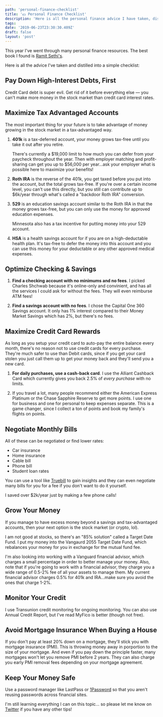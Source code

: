 ```yaml
---
path: 'personal-finance-checklist'
title: '💵 Personal Finance Checklist'
description: 'Here is all the personal finance advice I have taken, distilled into a simple checklist.'
tags:
date: '2019-06-23T23:30:30.409Z'
draft: false
layout: 'post'
---
```


This year I've went through many personal finance resources. The best book I found is [Ramit Sethi's](https://amzn.to/2WXLrDs).

Here is all the advice I've taken and distilled into a simple checklist:

## Pay Down High-Interest Debts, First

Credit Card debt is super evil. Get rid of it before everything else &mdash; you can't make more money in the stock market than credit card interest rates.

## Maximize Tax Advantaged Accounts

The most important thing for your future is to take advantage of money growing in the stock market in a tax-advantaged way.

1. **401k** is a tax-deferred account, your money grows tax-free until you take it out after you retire.

   There's currently a $19,000 limit to how much you can defer from your paycheck throughout the year. Then with employer matching and profit-sharing can get you up to $56,000 per year...ask your employer what is possible here to maximize your benefits!

2. **Roth IRA** is the reverse of the 401k, you get taxed before you put into the account, but the total grows tax-free. If you're over a certain income level, you can't use this directly, but you still can contribute up to \$6k/year through what's called a "backdoor Roth IRA" conversion.

3. **529** is an education savings account similar to the Roth IRA in that the money grows tax-free, but you can only use the money for approved education expenses.

   Minnesota also has a tax incentive for putting money into your 529 account.

4. **HSA** is a health savings account for if you are on a high-deductable health plan. It's tax-free to defer the money into this account and you can use this money for your deductable or any other approved medical expenses.

## Optimize Checking & Savings

1. **Find a checking account with no minimums and no fees**. I picked Charles Shchwab because it's online-only and convinient, and has all the services I could ask for without the fees. They will even reimburse ATM fees!

2. **Find a savings account with no fees**. I chose the Capital One 360 Savings account. It only has 1% interest compared to their Money Market Savings which has 2%, but there's no fees.

## Maximize Credit Card Rewards

As long as you setup your credit card to auto-pay the entire balance every month, there's no reason not to use credit cards for every purchase. They're much safer to use than Debit cards, since if you get your card stolen you just call them up to get your money back and they'll send you a new card.

1. **For daily purchases, use a cash-back card**. I use the Alliant Cashback Card which currently gives you back 2.5% of _every purchase_ with no limits.

2. If you travel a lot, many people recommend either the American Express Platinum or the Chase Sapphire Reserve to get more points. I use one for business and one for personal to keep expenses separate. This is a game changer, since I collect a ton of points and book my family's flights on points.

## Negotiate Monthly Bills

All of these can be negotiated or find lower rates:

- Car insurance
- Home insurance
- Cable bill
- Phone bill
- Student loan rates

You can use a tool like [Truebill](https://www.truebill.com) to gain insights and they can even negotiate many bills for you for a fee if you don't want to do it yourself.

I saved over \$2k/year just by making a few phone calls!

## Grow Your Money

If you manage to have excess money beyond a savings and tax-advantaged accounts, then your next option is the stock market (or crypto, lol).

I am not good at stocks, so there's an "85% solution" called a Target Date Fund. I put my money into the Vangaurd 2055 Target Date Fund, which rebalances your money for you in exchange for the mutual fund fee.

I'm also looking into working with a Vanguard financial advisor, which charges a small percentage in order to better manage your money. Also, note that if you're going to work with a financial advisor, they charge you a wide range of 0.5-2% fee of all your assets to manage them. My current financial advisor charges 0.5% for 401k and IRA...make sure you avoid the ones that charge 1-2%.

## Monitor Your Credit

I use Transunion credit monitoring for ongoing monitoring. You can also use Annual Credit Report, but I've read MyFico is better (though not free).

## Avoid Mortgage Insurance When Buying a House

If you don't pay at least 20% down on a mortgage, they'll stick you with mortgage insurance (PMI). This is throwing money away in porportion to the size of your mortgage. And even if you pay down the principle faster, many mortgages won't let you remove PMI before 2 years. They can also charge you early PMI removal fees depending on your mortgage agreement.

## Keep Your Money Safe

Use a password manager like LastPass or [1Password](https://1password.com) so that you aren't reusing passwords across financial sites.

I'm still learning everything I can on this topic... so please let me know on [Twitter](https://twitter.com/1Marc) if you have any other tips!
